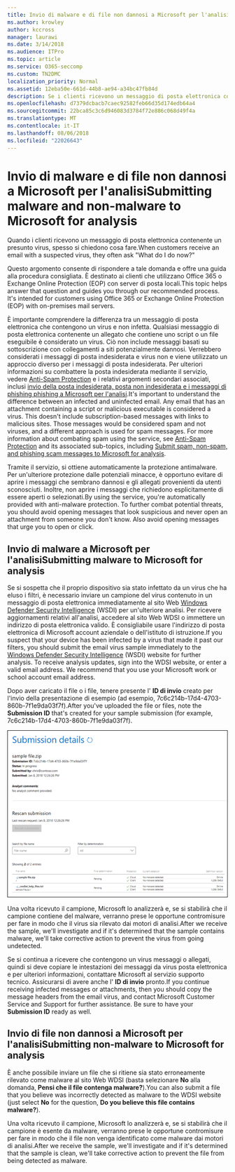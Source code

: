 ```yaml
---
title: Invio di malware e di file non dannosi a Microsoft per l'analisi
ms.author: krowley
author: kccross
manager: laurawi
ms.date: 3/14/2018
ms.audience: ITPro
ms.topic: article
ms.service: O365-seccomp
ms.custom: TN2DMC
localization_priority: Normal
ms.assetid: 12eba50e-661d-44b8-ae94-a34bc47fb84d
description: Se i clienti ricevono un messaggio di posta elettronica con un virus definitiva, che spesso askWhat è ora possibile procedere?
ms.openlocfilehash: d7379dcbacb7caec92582feb66d35d174edb64a4
ms.sourcegitcommit: 22bca85c3c6d946083d3784f72e886c068d49f4a
ms.translationtype: MT
ms.contentlocale: it-IT
ms.lasthandoff: 08/06/2018
ms.locfileid: "22026643"
---
```

# <a name="submitting-malware-and-non-malware-to-microsoft-for-analysis"></a><span data-ttu-id="c66f4-103">Invio di malware e di file non dannosi a Microsoft per l'analisi</span><span class="sxs-lookup"><span data-stu-id="c66f4-103">Submitting malware and non-malware to Microsoft for analysis</span></span>

<span data-ttu-id="c66f4-104">Quando i clienti ricevono un messaggio di posta elettronica contenente un presunto virus, spesso si chiedono cosa fare.</span><span class="sxs-lookup"><span data-stu-id="c66f4-104">When customers receive an email with a suspected virus, they often ask "What do I do now?"</span></span>
  
<span data-ttu-id="c66f4-p101">Questo argomento consente di rispondere a tale domanda e offre una guida alla procedura consigliata. È destinato ai clienti che utilizzano Office 365 o Exchange Online Protection (EOP) con server di posta locali.</span><span class="sxs-lookup"><span data-stu-id="c66f4-p101">This topic helps answer that question and guides you through our recommended process. It's intended for customers using Office 365 or Exchange Online Protection (EOP) with on-premises mail servers.</span></span>
  
<span data-ttu-id="c66f4-p102">È importante comprendere la differenza tra un messaggio di posta elettronica che contengono un virus e non infetta. Qualsiasi messaggio di posta elettronica contenente un allegato che contiene uno script o un file eseguibile è considerato un virus. Ciò non include messaggi basati su sottoscrizione con collegamenti a siti potenzialmente dannosi. Verrebbero considerati i messaggi di posta indesiderata e virus non e viene utilizzato un approccio diverso per i messaggi di posta indesiderata. Per ulteriori informazioni su combattere la posta indesiderata mediante il servizio, vedere [Anti-Spam Protection](http://technet.microsoft.com/library/d5c58b9d-c9a2-4f2e-b4aa-b202aa4d5e7d.aspx) e i relativi argomenti secondari associati, inclusi [invio della posta indesiderata, posta non indesiderata e i messaggi di phishing phishing a Microsoft per l'analisi](submit-spam-non-spam-and-phishing-scam-messages-to-microsoft-for-analysis.md).</span><span class="sxs-lookup"><span data-stu-id="c66f4-p102">It's important to understand the difference between an infected and uninfected email. Any email that has an attachment containing a script or malicious executable is considered a virus. This doesn't include subscription-based messages with links to malicious sites. Those messages would be considered spam and not viruses, and a different approach is used for spam messages. For more information about combating spam using the service, see [Anti-Spam Protection](http://technet.microsoft.com/library/d5c58b9d-c9a2-4f2e-b4aa-b202aa4d5e7d.aspx) and its associated sub-topics, including [Submit spam, non-spam, and phishing scam messages to Microsoft for analysis](submit-spam-non-spam-and-phishing-scam-messages-to-microsoft-for-analysis.md).</span></span> 
  
<span data-ttu-id="c66f4-p103">Tramite il servizio, si ottiene automaticamente la protezione antimalware. Per un'ulteriore protezione dalle potenziali minacce, è opportuno evitare di aprire i messaggi che sembrano dannosi e gli allegati provenienti da utenti sconosciuti. Inoltre, non aprire i messaggi che richiedono esplicitamente di essere aperti o selezionati.</span><span class="sxs-lookup"><span data-stu-id="c66f4-p103">By using the service, you're automatically provided with anti-malware protection. To further combat potential threats, you should avoid opening messages that look suspicious and never open an attachment from someone you don't know. Also avoid opening messages that urge you to open or click.</span></span>
  
## <a name="submitting-malware-to-microsoft-for-analysis"></a><span data-ttu-id="c66f4-115">Invio di malware a Microsoft per l'analisi</span><span class="sxs-lookup"><span data-stu-id="c66f4-115">Submitting malware to Microsoft for analysis</span></span>

<span data-ttu-id="c66f4-p104">Se si sospetta che il proprio dispositivo sia stato infettato da un virus che ha eluso i filtri, è necessario inviare un campione del virus contenuto in un messaggio di posta elettronica immediatamente al sito Web [Windows Defender Security Intelligence](https://go.microsoft.com/fwlink/p/?LinkId=196858) (WSDI) per un'ulteriore analisi. Per ricevere aggiornamenti relativi all'analisi, accedere al sito Web WDSI o immettere un indirizzo di posta elettronica valido. È consigliabile usare l'indirizzo di posta elettronica di Microsoft account aziendale o dell'istituto di istruzione.</span><span class="sxs-lookup"><span data-stu-id="c66f4-p104">If you suspect that your device has been infected by a virus that made it past our filters, you should submit the email virus sample immediately to the [Windows Defender Security Intelligence](https://go.microsoft.com/fwlink/p/?LinkId=196858) (WSDI) website for further analysis. To receive analysis updates, sign into the WDSI website, or enter a valid email address. We recommend that you use your Microsoft work or school account email address.</span></span> 
  
<span data-ttu-id="c66f4-119">Dopo aver caricato il file o i file, tenere presente l' **ID di invio** creato per l'invio della presentazione di esempio (ad esempio, 7c6c214b-17d4-4703-860b-7f1e9da03f7f).</span><span class="sxs-lookup"><span data-stu-id="c66f4-119">After you've uploaded the file or files, note the **Submission ID** that's created for your sample submission (for example, 7c6c214b-17d4-4703-860b-7f1e9da03f7f).</span></span> 
  
![Dettagli di invio nel sito Web di Windows Defender Security Intelligence](media/EOP-Malware-Protection-Center.png)
  
<span data-ttu-id="c66f4-121">Una volta ricevuto il campione, Microsoft lo analizzerà e, se si stabilirà che il campione contiene del malware, verranno prese le opportune contromisure per fare in modo che il virus sia rilevato dai motori di analisi.</span><span class="sxs-lookup"><span data-stu-id="c66f4-121">After we receive the sample, we'll investigate and if it's determined that the sample contains malware, we'll take corrective action to prevent the virus from going undetected.</span></span>
  
<span data-ttu-id="c66f4-p105">Se si continua a ricevere che contengono un virus messaggi o allegati, quindi si deve copiare le intestazioni dei messaggi da virus posta elettronica e per ulteriori informazioni, contattare Microsoft al servizio supporto tecnico. Assicurarsi di avere anche l' **ID di invio** pronto.</span><span class="sxs-lookup"><span data-stu-id="c66f4-p105">If you continue receiving infected messages or attachments, then you should copy the message headers from the email virus, and contact Microsoft Customer Service and Support for further assistance. Be sure to have your **Submission ID** ready as well.</span></span> 
  
## <a name="submitting-non-malware-to-microsoft-for-analysis"></a><span data-ttu-id="c66f4-124">Invio di file non dannosi a Microsoft per l'analisi</span><span class="sxs-lookup"><span data-stu-id="c66f4-124">Submitting non-malware to Microsoft for analysis</span></span>

<span data-ttu-id="c66f4-125">È anche possibile inviare un file che si ritiene sia stato erroneamente rilevato come malware al sito Web WDSI (basta selezionare **No** alla domanda, **Pensi che il file contenga malware?**).</span><span class="sxs-lookup"><span data-stu-id="c66f4-125">You can also submit a file that you believe was incorrectly detected as malware to the WDSI website (just select **No** for the question, **Do you believe this file contains malware?**).</span></span>
  
<span data-ttu-id="c66f4-126">Una volta ricevuto il campione, Microsoft lo analizzerà e, se si stabilirà che il campione è esente da malware, verranno prese le opportune contromisure per fare in modo che il file non venga identificato come malware dai motori di analisi.</span><span class="sxs-lookup"><span data-stu-id="c66f4-126">After we receive the sample, we'll investigate and if it's determined that the sample is clean, we'll take corrective action to prevent the file from being detected as malware.</span></span>
  

